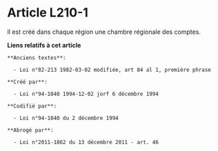 # Article L210-1

Il est créé dans chaque région une chambre régionale des comptes.

**Liens relatifs à cet article**

	**Anciens textes**:

	  - Loi n°82-213 1982-03-02 modifiée, art 84 al 1, première phrase

	**Créé par**:

	  - Loi n°94-1040 1994-12-02 jorf 6 décembre 1994

	**Codifié par**:

	  - Loi n°94-1040 du 2 décembre 1994

	**Abrogé par**:

	  - Loi n°2011-1862 du 13 décembre 2011 - art. 46
